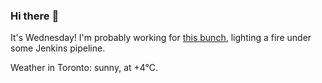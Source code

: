 ### Hi there :wave:

It's Wednesday! I'm probably working for [this bunch](https://github.com/kohofinancial), lighting a fire under some Jenkins pipeline.

Weather in Toronto: sunny, at +4°C.

